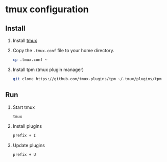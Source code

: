 # tmux configuration

## Install

1. Install [tmux](https://github.com/tmux/tmux/wiki/Installing)

2. Copy the `.tmux.conf` file to your home directory.

    ```sh
    cp .tmux.conf ~
    ```

3. Install tpm (tmux plugin manager)

    ```sh
    git clone https://github.com/tmux-plugins/tpm ~/.tmux/plugins/tpm
    ```

## Run

1. Start tmux

    ```sh
    tmux
    ```

2. Install plugins

    ```sh
    prefix + I
    ```

3. Update plugins

    ```sh
    prefix + U
    ```
